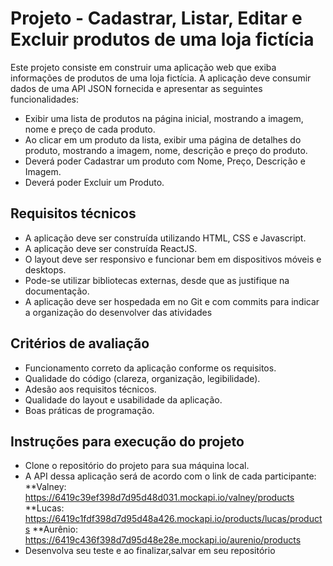 # Projeto - Cadastrar, Listar, Editar e Excluir produtos de uma loja fictícia
Este projeto consiste em construir uma aplicação web que exiba informações de produtos de uma loja fictícia. A aplicação deve consumir dados de uma API JSON fornecida e apresentar as seguintes funcionalidades:

* Exibir uma lista de produtos na página inicial, mostrando a imagem, nome e preço de cada produto.
* Ao clicar em um produto da lista, exibir uma página de detalhes do produto, mostrando a imagem, nome, descrição e preço do produto.
* Deverá poder Cadastrar um produto com Nome, Preço, Descrição e Imagem.
* Deverá poder Excluir um Produto.


## Requisitos técnicos


* A aplicação deve ser construída utilizando HTML, CSS e Javascript.
* A aplicação deve ser construída ReactJS.
* O layout deve ser responsivo e funcionar bem em dispositivos móveis e desktops.
* Pode-se utilizar bibliotecas externas, desde que as justifique na documentação.
* A aplicação deve ser hospedada em no Git e com commits para indicar a organização do desenvolver das atividades


## Critérios de avaliação


* Funcionamento correto da aplicação conforme os requisitos.
* Qualidade do código (clareza, organização, legibilidade).
* Adesão aos requisitos técnicos.
* Qualidade do layout e usabilidade da aplicação.
* Boas práticas de programação.


## Instruções para execução do projeto
* Clone o repositório do projeto para sua máquina local.
* A API dessa aplicação será de acordo com o link de cada participante:
 **Valney: https://6419c39ef398d7d95d48d031.mockapi.io/valney/products
 **Lucas: https://6419c1fdf398d7d95d48a426.mockapi.io/products/lucas/products
 **Aurênio: https://6419c436f398d7d95d48e28e.mockapi.io/aurenio/products
* Desenvolva seu teste e ao finalizar,salvar em seu repositório
